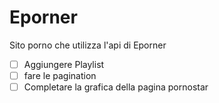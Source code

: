 # Eporner

Sito porno che utilizza l'api di Eporner

* [ ] Aggiungere Playlist
* [ ] fare le pagination
* [ ] Completare la grafica della pagina pornostar
